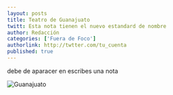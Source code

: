 ```yaml
---
layout: posts 
title: Teatro de Guanajuato 
twitt: Esta nota tienen el nuevo estandard de nombre
author: Redacción 
categories: ['Fuera de Foco'] 
authorlink: http://twtter.com/tu_cuenta 
published: true
---
```


debe de aparacer en
escribes una nota

![Guanajuato](http://i.imgur.com/HAvNS1mm.jpg)